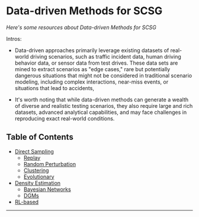 # Data-driven Methods for SCSG
*Here's some resources about Data-driven Methods for SCSG*

Intros:
* Data-driven approaches primarily leverage existing datasets of real-world driving scenarios, such as traffic incident data, human driving behavior data, or sensor data from test drives. These data sets are mined to extract scenarios as "edge cases," rare but potentially dangerous situations that might not be considered in traditional scenario modeling, including complex interactions, near-miss events, or situations that lead to accidents, 

* It's worth noting that while data-driven methods can generate a wealth of diverse and realistic testing scenarios, they also require large and rich datasets, advanced analytical capabilities, and may face challenges in reproducing exact real-world conditions.


## Table of Contents
* [Direct Sampling](direct_sampling.md)
  * [Replay](direct_sampling.md#replay)
  * [Random Perturbation](direct_sampling.md#random-perturbation)
  * [Clustering](direct_sampling.md#clustering)
  * [Evolutionary](direct_sampling.md#evolutionary)
* [Density Estimation](density_estimate.md)
  * [Bayesian Networks](density_estimate.md#bayesian-networks)
  * [DGMs](density_estimate.md#deep-generative-models)
* [RL-based](rl_based.md)

---

